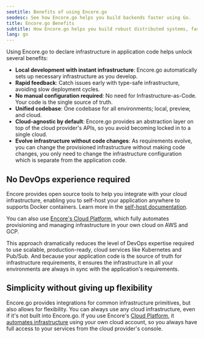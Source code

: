 ```yaml
---
seotitle: Benefits of using Encore.go
seodesc: See how Encore.go helps you build backends faster using Go.
title: Encore.go Benefits
subtitle: How Encore.go helps you build robust distributed systems, faster.
lang: go
---
```


Using Encore.go to declare infrastructure in application code helps unlock several benefits:

- **Local development with instant infrastructure**: Encore.go automatically sets up necessary infrastructure as you develop.
- **Rapid feedback**: Catch issues early with type-safe infrastructure, avoiding slow deployment cycles.
- **No manual configuration required**: No need for Infrastructure-as-Code. Your code is the single source of truth.
- **Unified codebase**: One codebase for all environments; local, preview, and cloud.
- **Cloud-agnostic by default**: Encore.go provides an abstraction layer on top of the cloud provider's APIs, so you avoid becoming locked in to a single cloud.
- **Evolve infrastructure without code changes**: As requirements evolve, you can change the provisioned infrastructure without making code changes, you only need to change the infrastructure configuration which is separate from the application code.

## No DevOps experience required

Encore provides open source tools to help you integrate with your cloud infrastructure, enabling you to self-host your application anywhere to supports Docker containers.
Learn more in the [self-host documentation](/docs/go/self-host/docker-build).

You can also use [Encore's Cloud Platform](https://encore.dev/use-cases/devops-automation), which fully automates provisioning and managing infrastructure in your own cloud on AWS and GCP.

This approach dramatically reduces the level of DevOps expertise required to use scalable, production-ready, cloud services like Kubernetes and Pub/Sub. And because your application code is the source of truth for infrastructure requirements, it ensures the infrastructure in all your environments are always in sync with the application's requirements.

## Simplicity without giving up flexibility

Encore.go provides integrations for common infrastructure primitives, but also allows for flexibility. You can always use any cloud infrastructure, even if it's not built into Encore.go. If you use Encore's [Cloud Platform](https://encore.dev/use-cases/devops-automation), it [automates infrastructure](/docs/platform/infrastructure/infra) using your own cloud account, so you always have full access to your services from the cloud provider's console.

